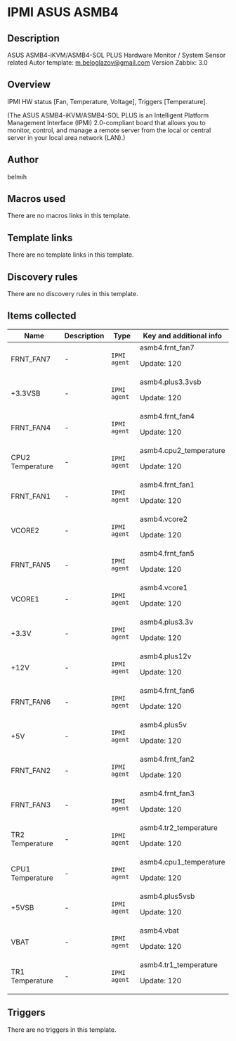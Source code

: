 # IPMI ASUS ASMB4

## Description

ASUS ASMB4-iKVM/ASMB4-SOL PLUS Hardware Monitor / System Sensor related Autor template: m.beloglazov@gmail.com Version Zabbix: 3.0

## Overview

IPMI HW status [Fan, Temperature, Voltage], Triggers [Temperature].


(The ASUS ASMB4-iKVM/ASMB4-SOL PLUS is an Intelligent Platform Management Interface (IPMI) 2.0-compliant board that allows you to monitor, control, and manage a remote server from the local or central server in your local area network (LAN).)



## Author

belmih

## Macros used

There are no macros links in this template.

## Template links

There are no template links in this template.

## Discovery rules

There are no discovery rules in this template.

## Items collected

|Name|Description|Type|Key and additional info|
|----|-----------|----|----|
|FRNT_FAN7|<p>-</p>|`IPMI agent`|asmb4.frnt_fan7<p>Update: 120</p>|
|+3.3VSB|<p>-</p>|`IPMI agent`|asmb4.plus3.3vsb<p>Update: 120</p>|
|FRNT_FAN4|<p>-</p>|`IPMI agent`|asmb4.frnt_fan4<p>Update: 120</p>|
|CPU2 Temperature|<p>-</p>|`IPMI agent`|asmb4.cpu2_temperature<p>Update: 120</p>|
|FRNT_FAN1|<p>-</p>|`IPMI agent`|asmb4.frnt_fan1<p>Update: 120</p>|
|VCORE2|<p>-</p>|`IPMI agent`|asmb4.vcore2<p>Update: 120</p>|
|FRNT_FAN5|<p>-</p>|`IPMI agent`|asmb4.frnt_fan5<p>Update: 120</p>|
|VCORE1|<p>-</p>|`IPMI agent`|asmb4.vcore1<p>Update: 120</p>|
|+3.3V|<p>-</p>|`IPMI agent`|asmb4.plus3.3v<p>Update: 120</p>|
|+12V|<p>-</p>|`IPMI agent`|asmb4.plus12v<p>Update: 120</p>|
|FRNT_FAN6|<p>-</p>|`IPMI agent`|asmb4.frnt_fan6<p>Update: 120</p>|
|+5V|<p>-</p>|`IPMI agent`|asmb4.plus5v<p>Update: 120</p>|
|FRNT_FAN2|<p>-</p>|`IPMI agent`|asmb4.frnt_fan2<p>Update: 120</p>|
|FRNT_FAN3|<p>-</p>|`IPMI agent`|asmb4.frnt_fan3<p>Update: 120</p>|
|TR2 Temperature|<p>-</p>|`IPMI agent`|asmb4.tr2_temperature<p>Update: 120</p>|
|CPU1 Temperature|<p>-</p>|`IPMI agent`|asmb4.cpu1_temperature<p>Update: 120</p>|
|+5VSB|<p>-</p>|`IPMI agent`|asmb4.plus5vsb<p>Update: 120</p>|
|VBAT|<p>-</p>|`IPMI agent`|asmb4.vbat<p>Update: 120</p>|
|TR1 Temperature|<p>-</p>|`IPMI agent`|asmb4.tr1_temperature<p>Update: 120</p>|
## Triggers

There are no triggers in this template.

